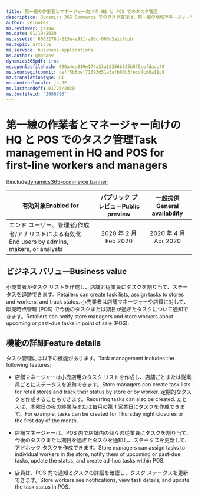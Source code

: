 ```yaml
---
title: 第一線の作業者とマネージャー向けの HQ と POS でのタスク管理
description: Dynamics 365 Commerce でのタスク管理は、第一線の地域マネージャーや店舗マネージャーおよび作業者の生産性を高めるための機能で、タスク リストの作成、割り当て基準の管理、バック オフィスと販売時点管理 (POS) アプリケーション間でのステータスのシームレスな追跡を可能にします。
author: relnotes
ms.reviewer: josaw
ms.date: 01/10/2020
ms.assetid: 8063278d-615e-e911-a96c-000d3a1c7bbb
ms.topic: article
ms.service: business-applications
ms.author: gmohanv
dynamics365pdf: true
ms.openlocfilehash: 090a4ea819e174a33a16356b825b5f5cefdadc49
ms.sourcegitcommit: ceff5b6bef71093d51a3afb60b3fecd4cd8a11c8
ms.translationtype: HT
ms.contentlocale: ja-JP
ms.lasthandoff: 01/25/2020
ms.locfileid: "2986796"
---
```

# <a name="task-management-in-hq-and-pos-for-first-line-workers-and-managers"></a><span data-ttu-id="569bf-103">第一線の作業者とマネージャー向けの HQ と POS でのタスク管理</span><span class="sxs-lookup"><span data-stu-id="569bf-103">Task management in HQ and POS for first-line workers and managers</span></span>
[!include[dynamics365-commerce banner](../includes/dynamics365-commerce.md)]

| <span data-ttu-id="569bf-104">有効対象</span><span class="sxs-lookup"><span data-stu-id="569bf-104">Enabled for</span></span>    |  <span data-ttu-id="569bf-105">パブリック プレビュー</span><span class="sxs-lookup"><span data-stu-id="569bf-105">Public preview</span></span> | <span data-ttu-id="569bf-106">一般提供</span><span class="sxs-lookup"><span data-stu-id="569bf-106">General availability</span></span> | 
| ---------- | :----------: |:----------: |
|<span data-ttu-id="569bf-107">エンド ユーザー、管理者/作成者/アナリストによる有効化</span><span class="sxs-lookup"><span data-stu-id="569bf-107">End users by admins, makers, or analysts</span></span>|<span data-ttu-id="569bf-108">2020 年 2 月</span><span class="sxs-lookup"><span data-stu-id="569bf-108">Feb 2020</span></span>| <span data-ttu-id="569bf-109">2020 年 4 月</span><span class="sxs-lookup"><span data-stu-id="569bf-109">Apr 2020</span></span>|


## <a name="business-value"></a><span data-ttu-id="569bf-110">ビジネス バリュー</span><span class="sxs-lookup"><span data-stu-id="569bf-110">Business value</span></span>
<!-- bv start -->
<span data-ttu-id="569bf-111">小売業者がタスク リストを作成し、店舗と従業員にタスクを割り当て、ステータスを追跡できます。</span><span class="sxs-lookup"><span data-stu-id="569bf-111">Retailers can create task lists, assign tasks to stores and workers, and track status.</span></span> <span data-ttu-id="569bf-112">小売業者は店舗マネージャーや店員に対して、販売時点管理 (POS) で今後のタスクまたは期日が過ぎたタスクについて通知できます。</span><span class="sxs-lookup"><span data-stu-id="569bf-112">Retailers can notify store managers and store workers about upcoming or past-due tasks in point of sale (POS).</span></span>
<!-- bv end -->



## <a name="feature-details"></a><span data-ttu-id="569bf-113">機能の詳細</span><span class="sxs-lookup"><span data-stu-id="569bf-113">Feature details</span></span>
<!--feature detail start -->
<span data-ttu-id="569bf-114">タスク管理には以下の機能があります。</span><span class="sxs-lookup"><span data-stu-id="569bf-114">Task management includes the following features:</span></span>

- <span data-ttu-id="569bf-115">店舗マネージャーは小売店用のタスク リストを作成し、店舗ごとまたは従業員ごとにステータスを追跡できます。</span><span class="sxs-lookup"><span data-stu-id="569bf-115">Store managers can create task lists for retail stores and track their status by store or by worker.</span></span> <span data-ttu-id="569bf-116">定期的なタスクを作成することもできます。</span><span class="sxs-lookup"><span data-stu-id="569bf-116">Recurring tasks can also be created.</span></span> <span data-ttu-id="569bf-117">たとえば、木曜日の夜の終業時または毎月の第 1 営業日にタスクを作成できます。</span><span class="sxs-lookup"><span data-stu-id="569bf-117">For example, tasks can be created for Thursday night closures or the first day of the month.</span></span> 

- <span data-ttu-id="569bf-118">店舗マネージャーは、POS 内で店舗内の個々の従業員にタスクを割り当て、今後のタスクまたは期日を過ぎたタスクを通知し、ステータスを更新して、アドホック タスクを作成できます。</span><span class="sxs-lookup"><span data-stu-id="569bf-118">Store managers can assign tasks to individual workers in the store, notify them of upcoming or past-due tasks, update the status, and create ad-hoc tasks within POS.</span></span> 

- <span data-ttu-id="569bf-119">店員は、POS 内で通知とタスクの詳細を確認し、タスク ステータスを更新できます。</span><span class="sxs-lookup"><span data-stu-id="569bf-119">Store workers see notifications, view task details, and update the task status in POS.</span></span>
<!--feature detail end -->









